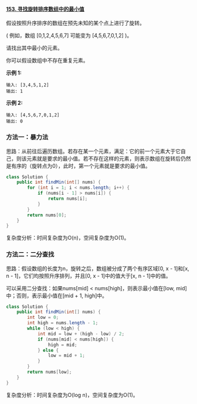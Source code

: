 #### [153. 寻找旋转排序数组中的最小值](https://leetcode-cn.com/problems/find-minimum-in-rotated-sorted-array/)

假设按照升序排序的数组在预先未知的某个点上进行了旋转。

( 例如，数组 [0,1,2,4,5,6,7] 可能变为 [4,5,6,7,0,1,2] )。

请找出其中最小的元素。

你可以假设数组中不存在重复元素。

**示例 1:**

```
输入: [3,4,5,1,2]
输出: 1
```

**示例 2:**

```
输入: [4,5,6,7,0,1,2]
输出: 0
```

### 方法一：暴力法

思路：从前往后遍历数组。若存在某一个元素，满足：它的前一个元素大于它自己，则该元素就是要求的最小值。若不存在这样的元素，则表示数组在旋转后仍然是有序的（旋转点为0），此时，第一个元素就是要求的最小值。

```java
class Solution {
    public int findMin(int[] nums) {
        for (int i = 1; i < nums.length; i++) {
            if (nums[i - 1] > nums[i]) {
                return nums[i];
            }
        }
        return nums[0];
    }
}
```

复杂度分析：时间复杂度为O(n)，空间复杂度为O(1)。

### 方法二：二分查找

思路：假设数组的长度为n，旋转之后，数组被分成了两个有序区域[0, x - 1]和[x, n - 1]，它们均按照升序排列，并且[0, x - 1]中的值大于[x, n - 1]中的值。

可以采用二分查找：如果nums[mid] < nums[high]，则表示最小值在[low, mid]中；否则，表示最小值在[mid + 1, high]中。

```java
class Solution {
    public int findMin(int[] nums) {
        int low = 0;
        int high = nums.length - 1;
        while (low < high) {
            int mid = low + (high - low) / 2;
            if (nums[mid] < nums[high]) {
                high = mid;        
            } else {
                low = mid + 1;
            }
        }
        return nums[low];
    }
}
```

复杂度分析：时间复杂度为O(log n)，空间复杂度为O(1)。